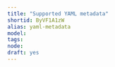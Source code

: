 ```yaml
---
title: "Supported YAML metadata"
shortid: ByVF1A1zW
alias: yaml-metadata
model: 
tags: 
node: 
draft: yes
--- 
```

 